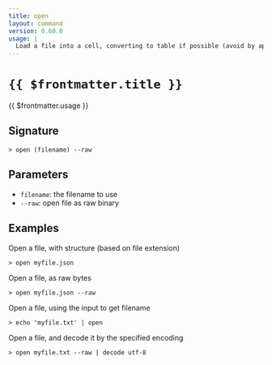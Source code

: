 ```yaml
---
title: open
layout: command
version: 0.60.0
usage: |
  Load a file into a cell, converting to table if possible (avoid by appending '--raw').
---
```


# `{{ $frontmatter.title }}`

<div style='white-space: pre-wrap;'>{{ $frontmatter.usage }}</div>

## Signature

`> open (filename) --raw`

## Parameters

- `filename`: the filename to use
- `--raw`: open file as raw binary

## Examples

Open a file, with structure (based on file extension)

```shell
> open myfile.json
```

Open a file, as raw bytes

```shell
> open myfile.json --raw
```

Open a file, using the input to get filename

```shell
> echo 'myfile.txt' | open
```

Open a file, and decode it by the specified encoding

```shell
> open myfile.txt --raw | decode utf-8
```
